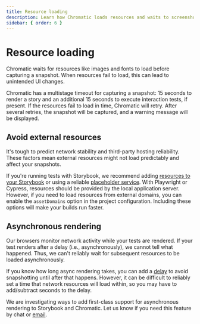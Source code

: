 ```yaml
---
title: Resource loading
description: Learn how Chromatic loads resources and waits to screenshot.
sidebar: { order: 6 }
---
```


# Resource loading

Chromatic waits for resources like images and fonts to load before capturing a snapshot. When resources fail to load, this can lead to unintended UI changes.

Chromatic has a multistage timeout for capturing a snapshot: 15 seconds to render a story and an additional 15 seconds to execute interaction tests, if present. If the resources fail to load in time, Chromatic will retry. After several retries, the snapshot will be captured, and a warning message will be displayed.

## Avoid external resources

It's tough to predict network stability and third-party hosting reliability. These factors mean external resources might not load predictably and affect your snapshots.

If you're running tests with Storybook, we recommend adding [resources to your Storybook](https://storybook.js.org/docs/configure/integration/images-and-assets#serving-static-files-via-storybook-configuration) or using a reliable [placeholder service](https://placehold.co/). With Playwright or Cypress, resources should be provided by the local application server. However, if you need to load resources from external domains, you can enable the `assetDomains` option in the project configuration. Including these options will make your builds run faster.

## Asynchronous rendering

Our browsers monitor network activity while your tests are rendered. If your test renders after a delay (i.e., asynchronously), we cannot tell what happened. Thus, we can't reliably wait for subsequent resources to be loaded asynchronously.

If you know how long async rendering takes, you can add a [delay](/docs/delay) to avoid snapshotting until after that happens. However, it can be difficult to reliably set a time that network resources will load within, so you may have to add/subtract seconds to the delay.

We are investigating ways to add first-class support for asynchronous rendering to Storybook and Chromatic. Let us know if you need this feature by chat or [email](mailto:support@chromatic.com?Subject=Asynchronous%20Rendering).
